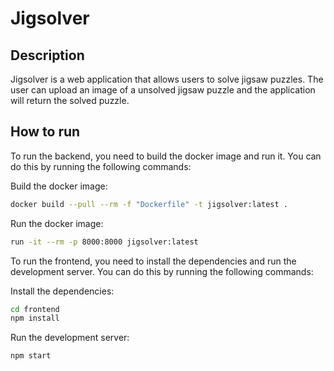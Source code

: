 # Jigsolver

## Description

Jigsolver is a web application that allows users to solve jigsaw puzzles. The user can upload an image of a unsolved jigsaw puzzle and the application will return the solved puzzle.

## How to run

To run the backend, you need to build the docker image and run it. You can do this by running the following commands:

Build the docker image:

```bash
docker build --pull --rm -f "Dockerfile" -t jigsolver:latest .
```

Run the docker image:

```bash
run -it --rm -p 8000:8000 jigsolver:latest
```

To run the frontend, you need to install the dependencies and run the development server. You can do this by running the following commands:

Install the dependencies:

```bash
cd frontend
npm install
```

Run the development server:

```bash
npm start
```
